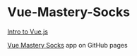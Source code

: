 # Vue-Mastery-Socks

<p><a href="https://www.vuemastery.com/courses/intro-to-vue-js/vue-instance/">
Intro to Vue.js</a></p>

<p><a href="https://romanyusupov2016.github.io/Vue-Mastery-Socks/">Vue Mastery Socks</a> app on GitHub pages</p>
